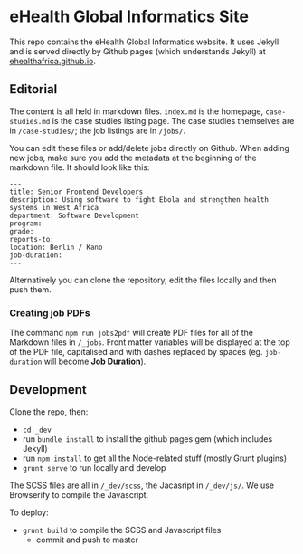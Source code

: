 # eHealth Global Informatics Site

This repo contains the eHealth Global Informatics website. It uses Jekyll and is served directly by Github pages (which understands Jekyll) at [ehealthafrica.github.io](http://ehealthafrica.github.io).

## Editorial

The content is all held in markdown files. `index.md` is the homepage, `case-studies.md` is the case studies listing page. The case studies themselves are in `/case-studies/`; the job listings are in `/jobs/`.

You can edit these files or add/delete jobs directly on Github. When adding new jobs, make sure you add the metadata at the beginning of the markdown file. It should look like this:

```
---
title: Senior Frontend Developers
description: Using software to fight Ebola and strengthen health systems in West Africa
department: Software Development 
program:
grade:
reports-to:
location: Berlin / Kano
job-duration: 
---
```

Alternatively you can clone the repository, edit the files locally and then push them.

### Creating job PDFs

The command `npm run jobs2pdf` will create PDF files for all of the Markdown files in `/_jobs`. Front matter variables will be displayed at the top of the PDF file, capitalised and with dashes replaced by spaces (eg. `job-duration` will become **Job Duration**).

## Development

Clone the repo, then:

* `cd _dev`
* run `bundle install` to install the github pages gem (which includes Jekyll)
* run `npm install` to get all the Node-related stuff (mostly Grunt plugins)
* `grunt serve` to run locally and develop

The SCSS files are all in `/_dev/scss`, the Jacasript in `/_dev/js/`. We use Browserify to compile the Javascript.

To deploy:

* `grunt build` to compile the SCSS and Javascript files
    * commit and push to master
